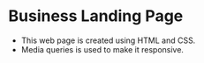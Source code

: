 # Business Landing Page

- This web page is created using HTML and CSS.
- Media queries is used to make it responsive.
